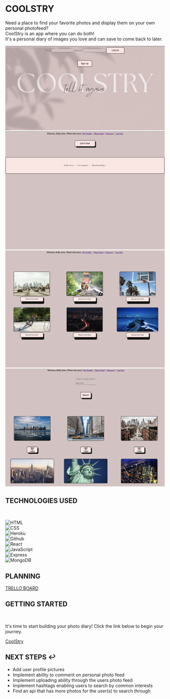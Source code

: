 # COOLSTRY

Need a place to find your favorite photos and display them on your own personal photofeed?<br> 
CoolStry is an app where you can do both!<br>
It's a personal diary of images you love and can save to come back to later.<br>

![CoolStry](/public/static/Screen%20Shot%202022-12-22%20at%2010.25.00%20AM.png)
![CoolStry](/public/static/Screen%20Shot%202022-12-22%20at%2010.26.51%20AM.png)
![CoolStry](/public/static/Screen%20Shot%202022-12-22%20at%2010.26.55%20AM.png)
![CoolStry](/public/static/Screen%20Shot%202022-12-22%20at%2010.27.10%20AM.png)


## TECHNOLOGIES USED

<br>

![HTML](https://img.shields.io/badge/HTML-239120?style=for-the-badge&logo=html5&logoColor=white)<br>
![CSS](https://img.shields.io/badge/CSS-239120?&style=for-the-badge&logo=css3&logoColor=white)<br>
![Heroku](https://img.shields.io/badge/Heroku-430098?style=for-the-badge&logo=heroku&logoColor=white)<br>
![Github](https://img.shields.io/badge/GitHub-100000?style=for-the-badge&logo=github&logoColor=white)<br>
![React](https://img.shields.io/badge/React-20232A?style=for-the-badge&logo=react&logoColor=61DAFB)<br>
![JavaScript](https://img.shields.io/badge/JavaScript-F7DF1E?style=for-the-badge&logo=javascript&logoColor=black)<br>
![Express](https://img.shields.io/badge/Express.js-404D59?style=for-the-badge)<br>
![MongoDB](https://img.shields.io/badge/MongoDB-4EA94B?style=for-the-badge&logo=mongodb&logoColor=white)<br>

## PLANNING

<a href="https://trello.com/b/YDsIyXD1/coolstry">TRELLO BOARD</a><br>

## GETTING STARTED
<br>

It's time to start building your photo diary! Click the link below to begin your journey.<br>

<a href="https://coolstry.herokuapp.com/">CoolStry</a>

## NEXT STEPS ↩︎
- Add user profile pictures
- Implement ability to comment on personal photo feed
- Implement uploading ability through the users photo feed
- Implement hashtags enabling users to search by common interests
- Find an api that has more photos for the user(s) to search through


